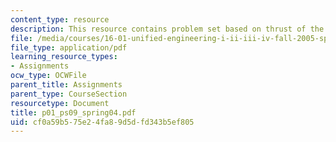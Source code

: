 ```yaml
---
content_type: resource
description: This resource contains problem set based on thrust of the engine.
file: /media/courses/16-01-unified-engineering-i-ii-iii-iv-fall-2005-spring-2006/cf0a59b575e24fa89d5dfd343b5ef805_p01_ps09_spring04.pdf
file_type: application/pdf
learning_resource_types:
- Assignments
ocw_type: OCWFile
parent_title: Assignments
parent_type: CourseSection
resourcetype: Document
title: p01_ps09_spring04.pdf
uid: cf0a59b5-75e2-4fa8-9d5d-fd343b5ef805
---
```

